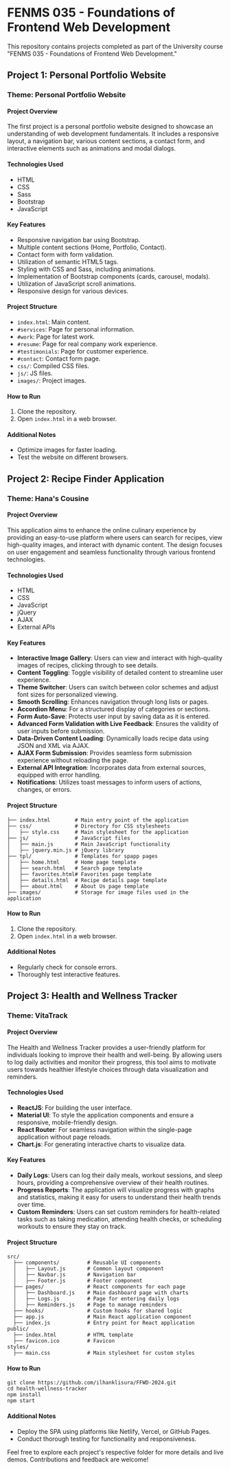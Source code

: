# FENMS 035 - Foundations of Frontend Web Development

This repository contains projects completed as part of the University course "FENMS 035 - Foundations of Frontend Web Development."

## Project 1: Personal Portfolio Website

### Theme: Personal Portfolio Website

#### Project Overview

The first project is a personal portfolio website designed to showcase an understanding of web development fundamentals. It includes a responsive layout, a navigation bar, various content sections, a contact form, and interactive elements such as animations and modal dialogs.

#### Technologies Used

-  HTML
-  CSS
-  Sass
-  Bootstrap
-  JavaScript

#### Key Features

-  Responsive navigation bar using Bootstrap.
-  Multiple content sections (Home, Portfolio, Contact).
-  Contact form with form validation.
-  Utilization of semantic HTML5 tags.
-  Styling with CSS and Sass, including animations.
-  Implementation of Bootstrap components (cards, carousel, modals).
-  Utilization of JavaScript scroll animations.
-  Responsive design for various devices.

#### Project Structure

-  `index.html`: Main content.
-  `#services`: Page for personal information.
-  `#work`: Page for latest work.
-  `#resume`: Page for real company work experience.
-  `#testimonials`: Page for customer experience.
-  `#contact`: Contact form page.
-  `css/`: Compiled CSS files.
-  `js/`: JS files.
-  `images/`: Project images.

#### How to Run

1. Clone the repository.
2. Open `index.html` in a web browser.

#### Additional Notes

-  Optimize images for faster loading.
-  Test the website on different browsers.

## Project 2: Recipe Finder Application

### Theme: Hana's Cousine

#### Project Overview

This application aims to enhance the online culinary experience by providing an easy-to-use platform where users can search for recipes, view high-quality images, and interact with dynamic content. The design focuses on user engagement and seamless functionality through various frontend technologies.

#### Technologies Used

-  HTML
-  CSS
-  JavaScript
-  jQuery
-  AJAX
-  External APIs

#### Key Features

- **Interactive Image Gallery**: Users can view and interact with high-quality images of recipes, clicking through to see details.
- **Content Toggling**: Toggle visibility of detailed content to streamline user experience.
- **Theme Switcher**: Users can switch between color schemes and adjust font sizes for personalized viewing.
- **Smooth Scrolling**: Enhances navigation through long lists or pages.
- **Accordion Menu**: For a structured display of categories or sections.
- **Form Auto-Save**: Protects user input by saving data as it is entered.
- **Advanced Form Validation with Live Feedback**: Ensures the validity of user inputs before submission.
- **Data-Driven Content Loading**: Dynamically loads recipe data using JSON and XML via AJAX.
- **AJAX Form Submission**: Provides seamless form submission experience without reloading the page.
- **External API Integration**: Incorporates data from external sources, equipped with error handling.
- **Notifications**: Utilizes toast messages to inform users of actions, changes, or errors.

#### Project Structure

```plaintext
├── index.html        # Main entry point of the application
├── css/              # Directory for CSS stylesheets
│   ├── style.css     # Main stylesheet for the application
├── js/               # JavaScript files
│   ├── main.js       # Main JavaScript functionality
│   ├── jquery.min.js # jQuery library
├── tpl/              # Templates for spapp pages
│   ├── home.html     # Home page template
│   ├── search.html   # Search page template
│   ├── favorites.html# Favorites page template
│   ├── details.html  # Recipe details page template
│   ├── about.html    # About Us page template
├── images/           # Storage for image files used in the application
```

#### How to Run

1. Clone the repository.
2. Open `index.html` in a web browser.

#### Additional Notes

-  Regularly check for console errors.
-  Thoroughly test interactive features.

## Project 3: Health and Wellness Tracker

### Theme: VitaTrack

#### Project Overview

The Health and Wellness Tracker provides a user-friendly platform for individuals looking to improve their health and well-being. By allowing users to log daily activities and monitor their progress, this tool aims to motivate users towards healthier lifestyle choices through data visualization and reminders.

#### Technologies Used

- **ReactJS**: For building the user interface.
- **Material UI**: To style the application components and ensure a responsive, mobile-friendly design.
- **React Router**: For seamless navigation within the single-page application without page reloads.
- **Chart.js**: For generating interactive charts to visualize data.

#### Key Features

- **Daily Logs**: Users can log their daily meals, workout sessions, and sleep hours, providing a comprehensive overview of their health routines.
- **Progress Reports**: The application will visualize progress with graphs and statistics, making it easy for users to understand their health trends over time.
- **Custom Reminders**: Users can set custom reminders for health-related tasks such as taking medication, attending health checks, or scheduling workouts to ensure they stay on track.

#### Project Structure

```plaintext
src/
  ├── components/         # Reusable UI components
  │   ├── Layout.js       # Common layout component
  │   ├── Navbar.js       # Navigation bar
  │   ├── Footer.js       # Footer component
  ├── pages/              # React components for each page
  │   ├── Dashboard.js    # Main dashboard page with charts
  │   ├── Logs.js         # Page for entering daily logs
  │   ├── Reminders.js    # Page to manage reminders
  ├── hooks/              # Custom hooks for shared logic
  ├── app.js              # Main React application component
  ├── index.js            # Entry point for React application
public/
  ├── index.html          # HTML template
  ├── favicon.ico         # Favicon
styles/
  ├── main.css            # Main stylesheet for custom styles
```

#### How to Run

```
git clone https://github.com/ilhanklisura/FFWD-2024.git
cd health-wellness-tracker
npm install
npm start
```

#### Additional Notes

-  Deploy the SPA using platforms like Netlify, Vercel, or GitHub Pages.
-  Conduct thorough testing for functionality and responsiveness.

Feel free to explore each project's respective folder for more details and live demos. Contributions and feedback are welcome!
